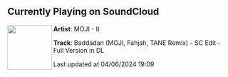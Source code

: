 ## Currently Playing on SoundCloud

[<img align="left" width="100" src="https://i1.sndcdn.com/artworks-xzjBuSwtypwyqFWz-M5LpZg-t500x500.jpg">](https://soundcloud.com/mojibootlegs/baddadanremix)

**Artist**: MOJI - II 

**Track**: Baddadan (MOJI, Fahjah, TANE Remix) - SC Edit - Full Version in DL

Last updated at 04/06/2024 19:09
